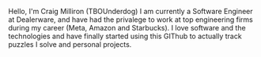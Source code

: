 Hello, I'm Craig Milliron (TBOUnderdog) I am currently a Software Engineer at Dealerware, and have had the privalege to work at top engineering firms during my career (Meta, Amazon and Starbucks). I love software and the technologies and have finally started using this GIThub to actually track puzzles I solve and personal projects.
